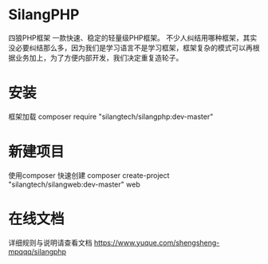 # SilangPHP
四狼PHP框架
一款快速、稳定的轻量级PHP框架。
不少人纠结用哪种框架，其实没必要纠结那么多，因为我们是学习语言不是学习框架，框架复杂的模式可以再根据业务加上，为了方便内部开发，我们决定重复造轮子。

# 安装
框架加载
composer require "silangtech/silangphp:dev-master"

# 新建项目
使用composer 快速创建
composer create-project "silangtech/silangweb:dev-master" web

# 在线文档
详细规则与说明请查看文档
https://www.yuque.com/shengsheng-mpqqq/silangphp

